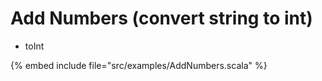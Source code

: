 # Add Numbers (convert string to int)

* toInt

{% embed include file="src/examples/AddNumbers.scala" %}


